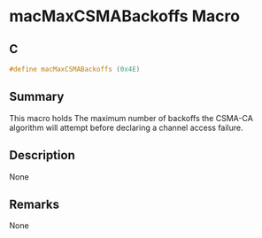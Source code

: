 # macMaxCSMABackoffs Macro

## C

```c
#define macMaxCSMABackoffs (0x4E)

```

## Summary

This macro holds The maximum number of backoffs the CSMA-CA algorithm will attempt before declaring a channel access failure. 

## Description

None
## Remarks

None 

